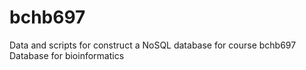 # bchb697
Data and scripts for construct a NoSQL database for course bchb697 Database for bioinformatics 
